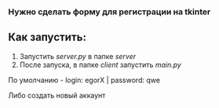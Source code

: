 ### Нужно сделать форму для регистрации на tkinter

## Как запустить:
1. Запустить _server.py_ в папке _server_
2. После запуска, в папке _client_ запустить _main.py_

По умолчанию - login: egorX | password: qwe

Либо создать новый аккаунт